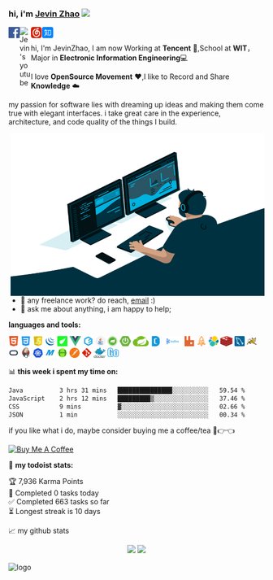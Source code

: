 ### hi, i'm [Jevin Zhao](http://jevin.fun/) <img src="https://media.giphy.com/media/hvRJCLFzcasrR4ia7z/giphy.gif" width="25px">

<a href="https://www.facebook.com/jevin.zhao.3/">
  <img align="left" alt="Jevin's Facebook" width="22px" src="https://raw.githubusercontent.com/JevinZhao/JevinZhao/main/assert/Facebook.svg" />
</a>
<a href="https://www.youtube.com/channel/UCP_A184bpC5UpGjMgizulQA">
  <img align="left" alt="Jevin's youtube" width="22px" src="https://raw.githubusercontent.com/peterthehan/peterthehan/master/assets/youtube.svg" />
</a>
<a href="https://music.163.com/#/user/home?id=311335441">
  <img align="left" alt="Jevin's music163" width="22px" src="https://raw.githubusercontent.com/JevinZhao/JevinZhao/main/assert/music163.svg" />
</a>
<a href="">
  <img align="left" alt="Jevin's zhihu" width="22px" src="https://raw.githubusercontent.com/JevinZhao/JevinZhao/main/assert/zhihutubiao.svg" />
</a>

<br />

hi, I'm JevinZhao, I am now Working at <strong>Tencent</strong> 🐧,School at <strong>WIT</strong>，Major in <strong>Electronic Information Engineering</strong>💻

I love <strong>OpenSource Movement</strong> ❤️,I like to Record and Share <strong>Knowledge</strong> ☁️

my passion for software lies with dreaming up ideas and making them come true with elegant interfaces. i take great care in the experience, architecture, and code quality of the things I build.

 <img align="right" alt="GIF" src="https://github.com/JevinZhao/JevinZhao/blob/main/code.gif?raw=true" width="500" height="320" />
  
- 💼 any freelance work? do reach, [email](mailto:JevinZhao@gmail.com) :)
- 💬 ask me about anything, i am happy to help;

**languages and tools:**  

<code><img height="20" src="https://raw.githubusercontent.com/JevinZhao/JevinZhao/main/assert/Html-logo.svg"></code>
<code><img height="20" src="https://raw.githubusercontent.com/JevinZhao/JevinZhao/main/assert/css.svg"></code>
<code><img height="20" src="https://raw.githubusercontent.com/JevinZhao/JevinZhao/main/assert/JavaScript.svg"></code>
<code><img height="20" src="https://raw.githubusercontent.com/JevinZhao/JevinZhao/main/assert/jQuery.svg"></code>
<code><img height="20" src="https://raw.githubusercontent.com/JevinZhao/JevinZhao/main/assert/thymeleaf.svg"></code>
<code><img height="20" src="https://raw.githubusercontent.com/JevinZhao/JevinZhao/main/assert/vue.svg"></code>
<code><img height="20" src="https://raw.githubusercontent.com/JevinZhao/JevinZhao/main/assert/elementui.svg"></code>
<code><img height="20" src="https://raw.githubusercontent.com/JevinZhao/JevinZhao/main/assert/java.svg"></code>
<code><img height="20" src="https://raw.githubusercontent.com/JevinZhao/JevinZhao/main/assert/spring.svg"></code>
<code><img height="20" src="https://raw.githubusercontent.com/JevinZhao/JevinZhao/main/assert/springboot.svg"></code>
<code><img height="20" src="https://raw.githubusercontent.com/JevinZhao/JevinZhao/main/assert/SPRINGCLOUD.svg"></code>
<code><img height="20" src="https://raw.githubusercontent.com/JevinZhao/JevinZhao/main/assert/dubbo.svg"></code>
<code><img height="20" src="https://raw.githubusercontent.com/JevinZhao/JevinZhao/main/assert/KAFAKA.svg"></code>
<code><img height="20" src="https://raw.githubusercontent.com/JevinZhao/JevinZhao/main/assert/RabbitMQ.svg"></code>
<code><img height="20" src="https://raw.githubusercontent.com/JevinZhao/JevinZhao/main/assert/RocketMQ.svg"></code>
<code><img height="20" src="https://raw.githubusercontent.com/JevinZhao/JevinZhao/main/assert/Elasticsearch.svg"></code>
<code><img height="20" src="https://raw.githubusercontent.com/JevinZhao/JevinZhao/main/assert/Redis-logo.svg"></code>
<code><img height="20" src="https://raw.githubusercontent.com/JevinZhao/JevinZhao/main/assert/mysql-蓝.svg"></code>
<code><img height="20" src="https://raw.githubusercontent.com/JevinZhao/JevinZhao/main/assert/Apache Tomcat.svg"></code>
<code><img height="20" src="https://raw.githubusercontent.com/JevinZhao/JevinZhao/main/assert/Oracle DB.svg"></code>
<code><img height="20" src="https://raw.githubusercontent.com/JevinZhao/JevinZhao/main/assert/jenkins-logo-svg-vectordefuben.svg"></code>
<code><img height="20" src="https://raw.githubusercontent.com/JevinZhao/JevinZhao/main/assert/K8S.svg"></code>
<code><img height="20" src="https://raw.githubusercontent.com/JevinZhao/JevinZhao/main/assert/Maven.svg"></code>
<code><img height="20" src="https://raw.githubusercontent.com/JevinZhao/JevinZhao/main/assert/swagger.svg"></code>
<code><img height="20" src="https://raw.githubusercontent.com/JevinZhao/JevinZhao/main/assert/postman.svg"></code>
<code><img height="20" src="https://raw.githubusercontent.com/JevinZhao/JevinZhao/main/assert/git.svg"></code>
<code><img height="20" src="https://raw.githubusercontent.com/JevinZhao/JevinZhao/main/assert/Docker.svg"></code>
<code><img height="20" src="https://raw.githubusercontent.com/JevinZhao/JevinZhao/main/assert/Go语言.svg"></code>

📊 **this week i spent my time on:**
<!--START_SECTION:waka-->
```text
Java          3 hrs 31 mins   ███████████████░░░░░░░░░░   59.54 % 
JavaScript    2 hrs 12 mins   █████████▒░░░░░░░░░░░░░░░   37.46 % 
CSS           9 mins          ▓░░░░░░░░░░░░░░░░░░░░░░░░   02.66 % 
JSON          1 min           ░░░░░░░░░░░░░░░░░░░░░░░░░   00.34 % 
```
<!--END_SECTION:waka-->

if you like what i do, maybe consider buying me a coffee/tea 🥺👉👈

<a href="" target="_blank"><img src="https://cdn.buymeacoffee.com/buttons/v2/default-red.png" alt="Buy Me A Coffee" width="150" ></a>

🚧 **my todoist stats:**
<!-- TODO-IST:START -->
🏆  7,936 Karma Points           
🌸  Completed 0 tasks today           
✅  Completed 663 tasks so far           
⏳  Longest streak is 10 days
<!-- TODO-IST:END -->


📈 my github stats

<p align="center">
  <img width="49%" src="https://github-readme-stats.vercel.app/api?username=JevinZhao&show_icons=true&theme=gotham" />
  <img width="49%" src="https://github-readme-streak-stats.herokuapp.com/?user=JevinZhao&theme=gotham" />
</p>
  <img src="https://github-profile-trophy.vercel.app/?username=jevinzhao&theme=flat&column=10&margin-w=10" alt="logo" height="160" align="center" />




